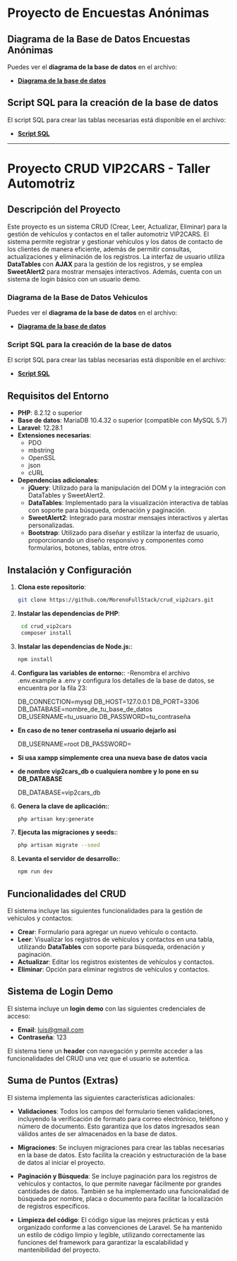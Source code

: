 # Proyecto de Encuestas Anónimas

## Diagrama de la Base de Datos Encuestas Anónimas
Puedes ver el **diagrama de la base de datos** en el archivo:
- **[Diagrama de la base de datos](docs/Diagrama_encuesta_anonimaDB.png)**

## Script SQL para la creación de la base de datos
El script SQL para crear las tablas necesarias está disponible en el archivo:
- **[Script SQL](Base_datos/Scrip_EncuestaAnonimas.sql)**

---

# Proyecto CRUD VIP2CARS - Taller Automotriz

## Descripción del Proyecto

Este proyecto es un sistema CRUD (Crear, Leer, Actualizar, Eliminar) para la gestión de vehículos y contactos en el taller automotriz VIP2CARS. El sistema permite registrar y gestionar vehículos y los datos de contacto de los clientes de manera eficiente, además de permitir consultas, actualizaciones y eliminación de los registros. La interfaz de usuario utiliza **DataTables** con **AJAX** para la gestión de los registros, y se emplea **SweetAlert2** para mostrar mensajes interactivos. Además, cuenta con un sistema de login básico con un usuario demo.

### Diagrama de la Base de Datos Vehiculos
Puedes ver el **diagrama de la base de datos** en el archivo:
- **[Diagrama de la base de datos](docs/diagrama_crud_vehiculosDB.png)**

### Script SQL para la creación de la base de datos
El script SQL para crear las tablas necesarias está disponible en el archivo:
- **[Script SQL](Base_datos/vip2cars_db.sql)**

## Requisitos del Entorno

- **PHP**: 8.2.12 o superior
- **Base de datos**: MariaDB 10.4.32 o superior (compatible con MySQL 5.7)
- **Laravel**: 12.28.1
- **Extensiones necesarias**:
  - PDO
  - mbstring
  - OpenSSL
  - json
  - cURL
- **Dependencias adicionales**:
  - **jQuery**: Utilizado para la manipulación del DOM y la integración con DataTables y SweetAlert2.
  - **DataTables**: Implementado para la visualización interactiva de tablas con soporte para búsqueda, ordenación y paginación.
  - **SweetAlert2**: Integrado para mostrar mensajes interactivos y alertas personalizadas.
  - **Bootstrap**: Utilizado para diseñar y estilizar la interfaz de usuario, proporcionando un diseño responsivo y componentes como formularios, botones, tablas, entre otros.

## Instalación y Configuración

1. **Clona este repositorio**:
   ```bash
   git clone https://github.com/MorenoFullStack/crud_vip2cars.git

2. **Instalar las dependencias de PHP**:
   ```bash
    cd crud_vip2cars
    composer install

3. **Instalar las dependencias de Node.js:**:
   ```bash
   npm install

4. **Configura las variables de entorno:**:
-Renombra el archivo .env.example a .env y configura los detalles de la base de datos, se encuentra por la fila 23:

    DB_CONNECTION=mysql
    DB_HOST=127.0.0.1
    DB_PORT=3306
    DB_DATABASE=nombre_de_tu_base_de_datos
    DB_USERNAME=tu_usuario
    DB_PASSWORD=tu_contraseña
- **En caso de no tener contraseña ni usuario dejarlo asi**

    DB_USERNAME=root
    DB_PASSWORD=

- **Si usa xampp simplemente crea una nueva base de datos vacia**
- **de nombre vip2cars_db o cualquiera nombre y lo pone en su DB_DATABASE**

    DB_DATABASE=vip2cars_db

6. **Genera la clave de aplicación:**:
   ```bash
   php artisan key:generate

7. **Ejecuta las migraciones y seeds:**:
   ```bash
   php artisan migrate --seed

7. **Levanta el servidor de desarrollo:**:
   ```bash
   npm run dev

## Funcionalidades del CRUD

El sistema incluye las siguientes funcionalidades para la gestión de vehículos y contactos:

- **Crear**: Formulario para agregar un nuevo vehículo o contacto.
- **Leer**: Visualizar los registros de vehículos y contactos en una tabla, utilizando **DataTables** con soporte para búsqueda, ordenación y paginación.
- **Actualizar**: Editar los registros existentes de vehículos y contactos.
- **Eliminar**: Opción para eliminar registros de vehículos y contactos.

## Sistema de Login Demo

El sistema incluye un **login demo** con las siguientes credenciales de acceso:

- **Email**: luis@gmail.com
- **Contraseña**: 123

El sistema tiene un **header** con navegación y permite acceder a las funcionalidades del CRUD una vez que el usuario se autentica.

## Suma de Puntos (Extras)

El sistema implementa las siguientes características adicionales:

- **Validaciones**: Todos los campos del formulario tienen validaciones, incluyendo la verificación de formato para correo electrónico, teléfono y número de documento. Esto garantiza que los datos ingresados sean válidos antes de ser almacenados en la base de datos.

- **Migraciones**: Se incluyen migraciones para crear las tablas necesarias en la base de datos. Esto facilita la creación y estructuración de la base de datos al iniciar el proyecto.

- **Paginación y Búsqueda**: Se incluye paginación para los registros de vehículos y contactos, lo que permite navegar fácilmente por grandes cantidades de datos. También se ha implementado una funcionalidad de búsqueda por nombre, placa o documento para facilitar la localización de registros específicos.

- **Limpieza del código**: El código sigue las mejores prácticas y está organizado conforme a las convenciones de Laravel. Se ha mantenido un estilo de código limpio y legible, utilizando correctamente las funciones del framework para garantizar la escalabilidad y mantenibilidad del proyecto.